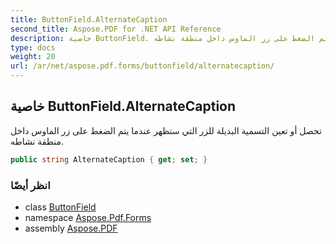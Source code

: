 ```yaml
---
title: ButtonField.AlternateCaption
second_title: Aspose.PDF for .NET API Reference
description: خاصية ButtonField. تحصل أو تعين التسمية البديلة للزر التي ستظهر عندما يتم الضغط على زر الماوس داخل منطقة نشاطه
type: docs
weight: 20
url: /ar/net/aspose.pdf.forms/buttonfield/alternatecaption/
---
```

## خاصية ButtonField.AlternateCaption

تحصل أو تعين التسمية البديلة للزر التي ستظهر عندما يتم الضغط على زر الماوس داخل منطقة نشاطه.

```csharp
public string AlternateCaption { get; set; }
```

### انظر أيضًا

* class [ButtonField](../)
* namespace [Aspose.Pdf.Forms](../../../aspose.pdf.forms/)
* assembly [Aspose.PDF](../../../)